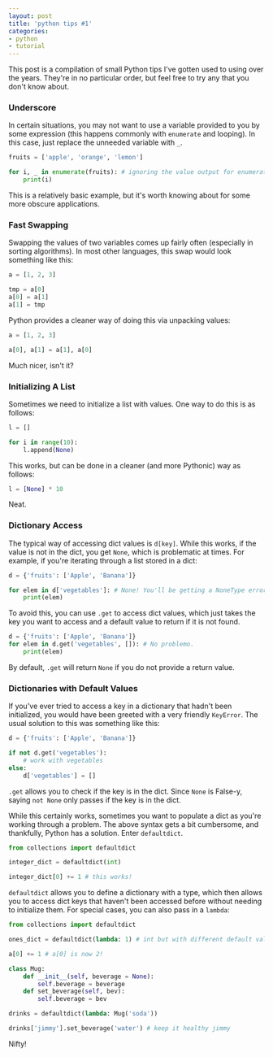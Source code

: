 ```yaml
---
layout: post
title: 'python tips #1'
categories:
- python
- tutorial
---
```


This post is a compilation of small Python tips I've gotten used to using over the years. They're in no particular order, but feel free to try any that you don't know about.

### Underscore

In certain situations, you may not want to use a variable provided to you by some expression (this happens commonly with `enumerate` and looping). In this case, just replace the unneeded variable with `_`.

```python
fruits = ['apple', 'orange', 'lemon']

for i, _ in enumerate(fruits): # ignoring the value output for enumerate()
    print(i)
```

This is a relatively basic example, but it's worth knowing about for some more obscure applications.

### Fast Swapping

Swapping the values of two variables comes up fairly often (especially in sorting algorithms). In most other languages, this swap would look something like this:

```python
a = [1, 2, 3]

tmp = a[0]
a[0] = a[1]
a[1] = tmp
```

Python provides a cleaner way of doing this via unpacking values:

```python
a = [1, 2, 3]

a[0], a[1] = a[1], a[0]
```

Much nicer, isn't it?

### Initializing A List

Sometimes we need to initialize a list with values. One way to do this is as follows:

```python
l = []

for i in range(10):
    l.append(None)
```

This works, but can be done in a cleaner (and more Pythonic) way as follows:

```python
l = [None] * 10
```

Neat.

### Dictionary Access

The typical way of accessing dict values is `d[key]`. While this works, if the value is not in the dict, you get `None`, which is problematic at times. For example, if you're iterating through a list stored in a dict:

```python
d = {'fruits': ['Apple', 'Banana']}

for elem in d['vegetables']: # None! You'll be getting a NoneType error here.
    print(elem)
```

To avoid this, you can use `.get` to access dict values, which just takes the key you want to access and a default value to return if it is not found.

```python
d = {'fruits': ['Apple', 'Banana']}
for elem in d.get('vegetables', []): # No problemo.
    print(elem)
```

By default, `.get` will return `None` if you do not provide a return value.

### Dictionaries with Default Values

If you've ever tried to access a key in a dictionary that hadn't been initialized, you would have been greeted with a very friendly `KeyError`. The usual solution to this was something like this:

```python
d = {'fruits': ['Apple', 'Banana']}

if not d.get('vegetables'):
    # work with vegetables
else:
    d['vegetables'] = []
```

`.get` allows you to check if the key is in the dict. Since `None` is False-y, saying `not None` only passes if the key is in the dict.

While this certainly works, sometimes you want to populate a dict as you're working through a problem. The above syntax gets a bit cumbersome, and thankfully, Python has a solution. Enter `defaultdict`.

```python
from collections import defaultdict

integer_dict = defaultdict(int)

integer_dict[0] += 1 # this works!
```

`defaultdict` allows you to define a dictionary with a type, which then allows you to access dict keys that haven't been accessed before without needing to initialize them. For special cases, you can also pass in a `lambda`:

```python
from collections import defaultdict

ones_dict = defaultdict(lambda: 1) # int but with different default value

a[0] += 1 # a[0] is now 2!

class Mug:
    def __init__(self, beverage = None):
        self.beverage = beverage
    def set_beverage(self, bev):
        self.beverage = bev

drinks = defaultdict(lambda: Mug('soda'))

drinks['jimmy'].set_beverage('water') # keep it healthy jimmy
```

Nifty!